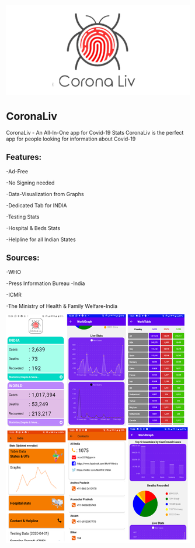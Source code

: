 ![Logo](https://github.com/AJV2018/CoronaLiv/blob/master/splash.png?raw=true)
# CoronaLiv
CoronaLiv - An All-In-One app for Covid-19 Stats  CoronaLiv is the perfect app for people looking for information about Covid-19

## Features:

 -Ad-Free

 -No Signing needed 

 -Data-Visualization from Graphs 

 -Dedicated Tab for INDIA 

 -Testing Stats 

 -Hospital &amp; Beds Stats 

 -Helpline for all Indian States  


## Sources: 

 -WHO

 -Press Information Bureau -India 

 -ICMR

 -The Ministry of Health &amp; Family Welfare-India


![Image of Yaktocat](https://github.com/AJV2018/CoronaLiv/blob/master/Collage.png?raw=true)
